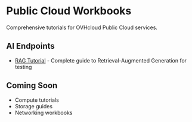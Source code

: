 # Public Cloud Workbooks

Comprehensive tutorials for OVHcloud Public Cloud services.

## AI Endpoints
- [RAG Tutorial](/ovhcloud-workbooks/en/public-cloud/ai-endpoints/rag-tutorial/) - Complete guide to Retrieval-Augmented Generation for testing

## Coming Soon
- Compute tutorials
- Storage guides
- Networking workbooks
